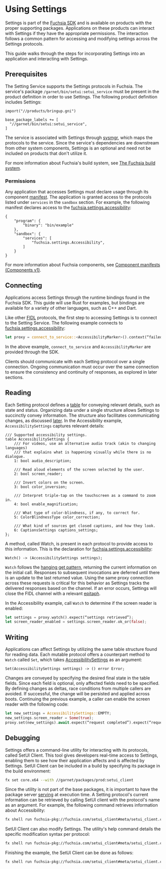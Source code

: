 # Using Settings

Settings is part of the [Fuchsia SDK][sdk] and is available on products with the
proper supporting packages. Applications on these products can interact with
Settings if they have the appropriate permissions. The interaction follows a
common pattern for accessing and modifying settings across the Settings
protocols.

This guide walks through the steps for incorporating Settings into an
application and interacting with Settings.

## Prerequisites

The Setting Service supports the Settings protocols in Fuchsia. The service's
package `/garnet/bin/setui:setui_service` must be present in the product
definition in order to use Settings. The following product definition includes
Settings:

```gn
import("//products/bringup.gni")

base_package_labels += [
  "//garnet/bin/setui:setui_service",
]
```

The service is associated with Settings through [sysmgr][sysmgr], which maps the
protocols to the service. Since the service's dependencies are downstream from
other system components, Settings is an optional and need not be included on
products that don't utilize it.

For more information about Fuchsia's build system, see [The Fuchsia build
system][build].

### Permissions

Any application that accesses Settings must declare usage through its component
[manifest][manifestv1]. The application is granted access to the protocols
listed under `services` in the `sandbox` section. For example, the following
manifest declares access to the [fuchsia.settings.accessibility][accessibility]:

```cml
{
    "program": {
        "binary": "bin/example"
    },
    "sandbox": {
        "services": [
            "fuchsia.settings.Accessibility",
        ]
    }
}
```

For more information about Fuchsia components, see [Component manifests
(Components v1)][manifestv1].

## Connecting

Applications access Settings through the runtime bindings found in the Fuchsia
SDK. This guide will use Rust for examples, but bindings are available for a
variety of other languages, such as C++ and Dart.

Like other [FIDL][fidl] protocols, the first step to accessing Settings is to
connect to the Setting Service. The following example connects to
[fuchsia.settings.accessibility][accessibility]:

```rust
let proxy = connect_to_service::<AccessibilityMarker>().context(“failed to connect to Settings”);
```

In the above example, `connect_to_service` and `AccessibilityMarker` are
provided through the SDK.

Clients should communicate with each Setting protocol over a single connection.
Ongoing communication must occur over the same connection to ensure
the consistency and continuity of responses, as explored in later sections.

## Reading

Each Setting protocol defines a [table][fidl_table] for conveying relevant
details, such as state and status. Organizing data under a single structure
allows Settings to succinctly convey information. The structure also facilitates
communicating changes, as discussed [later](#writing). In the Accessibility
example, `AccessibilitySettings` captures relevant details:

<a name="a11y-table"></a>

```fidl
/// Supported accessibility settings.
table AccessibilitySettings {
    /// For videos, use an alternative audio track (akin to changing languages)
    /// that explains what is happening visually while there is no dialogue.
    1: bool audio_description;

    /// Read aloud elements of the screen selected by the user.
    2: bool screen_reader;

    /// Invert colors on the screen.
    3: bool color_inversion;

    /// Interpret triple-tap on the touchscreen as a command to zoom in.
    4: bool enable_magnification;

    /// What type of color-blindness, if any, to correct for.
    5: ColorBlindnessType color_correction;

    /// What kind of sources get closed captions, and how they look.
    6: CaptionsSettings captions_settings;
};
```

A method, called Watch, is present in each protocol to provide access to this
information. This is the declaration for
[fuchsia.settings.accessibility][accessibility]:

```fidl
Watch() -> (AccessibilitySettings settings);
```

`Watch` follows the [hanging get pattern][hanging-get], returning the current
information on the initial call. Responses to subsequent invocations are
deferred until there is an update to the last returned value. Using the same
proxy connection across these requests is critical for this behavior as Settings
tracks the delivered responses based on the channel. If an error occurs,
Settings will close the FIDL channel with a relevant [epitaph][epitaph].

In the Accessibility example, call `Watch` to determine if the screen reader is
enabled:

```rust
let settings = proxy.watch().expect(“settings retrieved”);
let screen_reader_enabled = settings.screen_reader.ok_or(false);
```

## Writing

Applications can affect Settings by utilizing the same table structure found
for reading data. Each mutable protocol offers a counterpart method to `Watch`
called `Set`, which takes [AccessibilitySettings](#a11y-table) as an argument:

```fidl
Set(AccessibilitySettings settings) -> () error Error;
```

Changes are conveyed by specifying the desired final state in the table fields.
Since each field is optional, only affected fields need to be specified.
By defining changes as deltas, race conditions from multiple callers are
avoided. If successful, the change will be persisted and applied across boots.
Continuing the previous example, a caller can enable the screen reader with the
following code:

```rust
let new_settings = AccessibilitySettings::EMPTY;
new_settings.screen_reader = Some(true);
proxy.set(new_settings).await.expect(“request completed”).expect(“request succeeded”);
```

## Debugging

Settings offers a command-line utility for interacting with its protocols, called
SetUI Client. This tool gives developers real-time access to Settings, enabling
them to see how their application affects and is affected by Settings. SetUI
Client can be included in a build by specifying its package in the build
environment:

```bash
fx set core.x64 --with //garnet/packages/prod:setui_client
```

Since the utility is not part of the base packages, it is important to have the
package server [serving][pkg] at execution time. A Setting protocol's current
information can be retrieved by calling SetUI client with the protocol's name as
an argument. For example, the following command retrieves information about
Accessibility:

```bash
fx shell run fuchsia-pkg://fuchsia.com/setui_client#meta/setui_client.cmx accessibility
```

SetUI Client can also modify Settings. The utility's help command details the
specific modification syntax per protocol:

```bash
fx shell run fuchsia-pkg://fuchsia.com/setui_client#meta/setui_client.cmx accessibility help
```

Finishing the example, the SetUI Client can be done as follows:

```bash
fx shell run fuchsia-pkg://fuchsia.com/setui_client#meta/setui_client.cmx accessibility -s true
```

<!-- xrefs -->
[sdk]: /sdk/fidl/fuchsia.settings/
[fidl]: /docs/concepts/fidl/overview.md
[build]: /docs/concepts/build_system/fuchsia_build_system_overview.md
[sysmgr]: /src/sys/sysmgr/README.md
[accessibility]: /sdk/fidl/fuchsia.settings/accessibility.fidl
[manifestv1]: /docs/concepts/components/v1/component_manifests.md
[hanging-get]: /docs/concepts/api/fidl.md#hanging-get
[fidl_table]: /docs/reference/fidl/language/language.md#tables
[epitaph]: /docs/contribute/governance/rfcs/0053_epitaphs.md
[pkg]: /docs/development/build/fx.md#serve-a-build